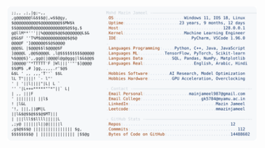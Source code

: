 <picture>
  <source srcset="https://raw.githubusercontent.com/mmazinjameel/mmazinjameel/main/dark_mode.svg?v=1755392325" media="(prefers-color-scheme: dark)">
  <img src="https://raw.githubusercontent.com/mmazinjameel/mmazinjameel/main/light_mode.svg?v=1755392325">
</picture>
